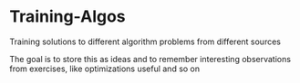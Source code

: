 # Training-Algos
Training solutions to different algorithm problems from different sources

The goal is to store this as ideas and to remember interesting observations from exercises, like optimizations useful and so on
